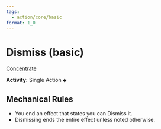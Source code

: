 ```yaml
---
tags:
  - action/core/basic
format: 1_0
---
```

# Dismiss (basic) [](#Actions "Single Action")

[Concentrate](Concentrate.md "General Trait")

**Activity:** Single Action ⬥

## Mechanical Rules

- You end an effect that states you can Dismiss it. 
- Dismissing ends the entire effect unless noted otherwise.